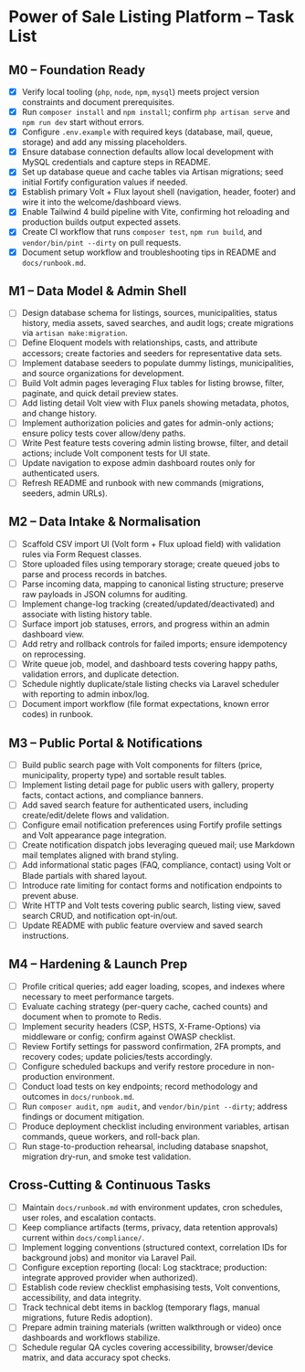 # Power of Sale Listing Platform – Task List

## M0 – Foundation Ready

- [x] Verify local tooling (`php`, `node`, `npm`, `mysql`) meets project version constraints and document prerequisites.
- [x] Run `composer install` and `npm install`; confirm `php artisan serve` and `npm run dev` start without errors.
- [x] Configure `.env.example` with required keys (database, mail, queue, storage) and add any missing placeholders.
- [x] Ensure database connection defaults allow local development with MySQL credentials and capture steps in README.
- [x] Set up database queue and cache tables via Artisan migrations; seed initial Fortify configuration values if needed.
- [x] Establish primary Volt + Flux layout shell (navigation, header, footer) and wire it into the welcome/dashboard views.
- [x] Enable Tailwind 4 build pipeline with Vite, confirming hot reloading and production builds output expected assets.
- [x] Create CI workflow that runs `composer test`, `npm run build`, and `vendor/bin/pint --dirty` on pull requests.
- [x] Document setup workflow and troubleshooting tips in README and `docs/runbook.md`.

## M1 – Data Model & Admin Shell

- [ ] Design database schema for listings, sources, municipalities, status history, media assets, saved searches, and audit logs; create migrations via `artisan make:migration`.
- [ ] Define Eloquent models with relationships, casts, and attribute accessors; create factories and seeders for representative data sets.
- [ ] Implement database seeders to populate dummy listings, municipalities, and source organizations for development.
- [ ] Build Volt admin pages leveraging Flux tables for listing browse, filter, paginate, and quick detail preview states.
- [ ] Add listing detail Volt view with Flux panels showing metadata, photos, and change history.
- [ ] Implement authorization policies and gates for admin-only actions; ensure policy tests cover allow/deny paths.
- [ ] Write Pest feature tests covering admin listing browse, filter, and detail actions; include Volt component tests for UI state.
- [ ] Update navigation to expose admin dashboard routes only for authenticated users.
- [ ] Refresh README and runbook with new commands (migrations, seeders, admin URLs).

## M2 – Data Intake & Normalisation

- [ ] Scaffold CSV import UI (Volt form + Flux upload field) with validation rules via Form Request classes.
- [ ] Store uploaded files using temporary storage; create queued jobs to parse and process records in batches.
- [ ] Parse incoming data, mapping to canonical listing structure; preserve raw payloads in JSON columns for auditing.
- [ ] Implement change-log tracking (created/updated/deactivated) and associate with listing history table.
- [ ] Surface import job statuses, errors, and progress within an admin dashboard view.
- [ ] Add retry and rollback controls for failed imports; ensure idempotency on reprocessing.
- [ ] Write queue job, model, and dashboard tests covering happy paths, validation errors, and duplicate detection.
- [ ] Schedule nightly duplicate/stale listing checks via Laravel scheduler with reporting to admin inbox/log.
- [ ] Document import workflow (file format expectations, known error codes) in runbook.

## M3 – Public Portal & Notifications

- [ ] Build public search page with Volt components for filters (price, municipality, property type) and sortable result tables.
- [ ] Implement listing detail page for public users with gallery, property facts, contact actions, and compliance banners.
- [ ] Add saved search feature for authenticated users, including create/edit/delete flows and validation.
- [ ] Configure email notification preferences using Fortify profile settings and Volt appearance page integration.
- [ ] Create notification dispatch jobs leveraging queued mail; use Markdown mail templates aligned with brand styling.
- [ ] Add informational static pages (FAQ, compliance, contact) using Volt or Blade partials with shared layout.
- [ ] Introduce rate limiting for contact forms and notification endpoints to prevent abuse.
- [ ] Write HTTP and Volt tests covering public search, listing view, saved search CRUD, and notification opt-in/out.
- [ ] Update README with public feature overview and saved search instructions.

## M4 – Hardening & Launch Prep

- [ ] Profile critical queries; add eager loading, scopes, and indexes where necessary to meet performance targets.
- [ ] Evaluate caching strategy (per-query cache, cached counts) and document when to promote to Redis.
- [ ] Implement security headers (CSP, HSTS, X-Frame-Options) via middleware or config; confirm against OWASP checklist.
- [ ] Review Fortify settings for password confirmation, 2FA prompts, and recovery codes; update policies/tests accordingly.
- [ ] Configure scheduled backups and verify restore procedure in non-production environment.
- [ ] Conduct load tests on key endpoints; record methodology and outcomes in `docs/runbook.md`.
- [ ] Run `composer audit`, `npm audit`, and `vendor/bin/pint --dirty`; address findings or document mitigation.
- [ ] Produce deployment checklist including environment variables, artisan commands, queue workers, and roll-back plan.
- [ ] Run stage-to-production rehearsal, including database snapshot, migration dry-run, and smoke test validation.

## Cross-Cutting & Continuous Tasks

- [ ] Maintain `docs/runbook.md` with environment updates, cron schedules, user roles, and escalation contacts.
- [ ] Keep compliance artifacts (terms, privacy, data retention approvals) current within `docs/compliance/`.
- [ ] Implement logging conventions (structured context, correlation IDs for background jobs) and monitor via Laravel Pail.
- [ ] Configure exception reporting (local: Log stacktrace; production: integrate approved provider when authorized).
- [ ] Establish code review checklist emphasising tests, Volt conventions, accessibility, and data integrity.
- [ ] Track technical debt items in backlog (temporary flags, manual migrations, future Redis adoption).
- [ ] Prepare admin training materials (written walkthrough or video) once dashboards and workflows stabilize.
- [ ] Schedule regular QA cycles covering accessibility, browser/device matrix, and data accuracy spot checks.

